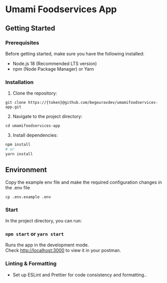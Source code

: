 # Umami Foodservices App

## Getting Started

### Prerequisites

Before getting started, make sure you have the following installed:

- Node.js 18 (Recommended LTS version)
- npm (Node Package Manager) or Yarn

### Installation

1. Clone the repository:

```
git clone https://{token}@github.com/begouravdev/umamifoodservices-app.git
```

2. Navigate to the project directory:

```
cd umamifoodservices-app
```

3. Install dependencies:

```bash
npm install
# or
yarn install
```

## Environment

Copy the example env file and make the required configuration changes in the .env file

```
cp .env.example .env
```

### Start

In the project directory, you can run:

### `npm start` or `yarn start`

Runs the app in the development mode.\
Check [http://localhost:3000](http://localhost:3000) to view it in your postman.

### Linting & Formatting

- Set up ESLint and Prettier for code consistency and formatting..

<!-- Security scan triggered at 2025-09-02 05:04:14 -->

<!-- Security scan triggered at 2025-09-02 06:35:41 -->

<!-- Security scan triggered at 2025-09-09 05:49:45 -->

<!-- Security scan triggered at 2025-09-09 05:52:56 -->
